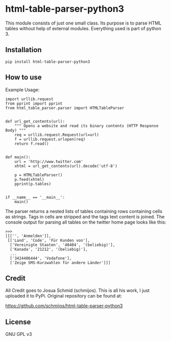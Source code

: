 # html-table-parser-python3

This module consists of just one small class. Its purpose is to parse HTML
tables without help of external modules. Everything used is part of python 3.

## Installation

    pip install html-table-parser-python3

## How to use

Example Usage:

    import urllib.request
    from pprint import pprint
    from html_table_parser.parser import HTMLTableParser
    
    
    def url_get_contents(url):
        """ Opens a website and read its binary contents (HTTP Response Body) """
        req = urllib.request.Request(url=url)
        f = urllib.request.urlopen(req)
        return f.read()
    
    
    def main():
        url = 'http://www.twitter.com'
        xhtml = url_get_contents(url).decode('utf-8')
    
        p = HTMLTableParser()
        p.feed(xhtml)
        pprint(p.tables)
    
    
    if __name__ == '__main__':
        main()

The parser returns a nested lists of tables containing rows containing cells
as strings. Tags in cells are stripped and the tags text content is joined.
The console output for parsing all tables on the twitter home page looks
like this:

```
>>> 
[[['', 'Anmelden']],
 [['Land', 'Code', 'Für Kunden von'],
  ['Vereinigte Staaten', '40404', '(beliebig)'],
  ['Kanada', '21212', '(beliebig)'],
  ...
  ['3424486444', 'Vodafone'],
  ['Zeige SMS-Kurzwahlen für andere Länder']]]
```

## Credit

All Credit goes to Josua Schmid (schmijos). This is all his work, I just uploaded it to PyPi. Original repository can be found at:

https://github.com/schmijos/html-table-parser-python3


## License

GNU GPL v3
